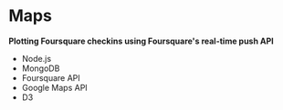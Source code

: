 # Maps

**Plotting Foursquare checkins using Foursquare's real-time push API**

- Node.js
- MongoDB
- Foursquare API
- Google Maps API
- D3
